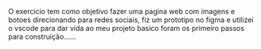 O exercicio tem como objetivo fazer uma pagina web  com imagens e botoes direcionando para redes sociais, fiz um prototipo no figma e utilizei o vscode para dar vida ao meu projeto basico 
foram os primeiro passos para construição...... 
